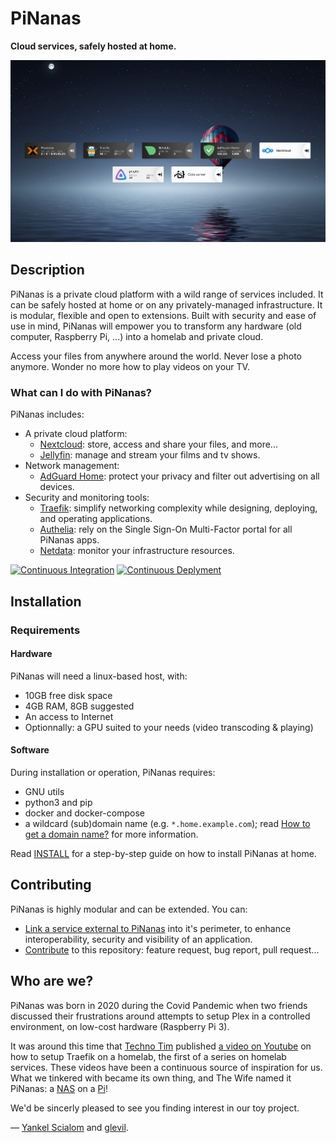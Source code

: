 PiNanas
========

**Cloud services, safely hosted at home.**

![Heimdall application dashboard: PiNanas homepage](doc/res/pinanas-apps.png)


Description
-----------
PiNanas is a private cloud platform with a wild range of services included. It can be safely hosted at home or on any
privately-managed infrastructure. It is modular, flexible and open to extensions. Built with security and ease of use
in mind, PiNanas will empower you to transform any hardware (old computer, Raspberry Pi, ...) into a homelab and
private cloud.

Access your files from anywhere around the world. Never lose a photo anymore. Wonder no more how to play videos on
your TV.

### What can I do with PiNanas?

PiNanas includes:
- A private cloud platform:
  - [Nextcloud](https://nextcloud.com "Nextcloud homepage"):
    store, access and share your files, and more...
  - [Jellyfin](https://jellyfin.org  "Jellyfin homepage"):
    manage and stream your films and tv shows.
- Network management:
  - [AdGuard Home](https://adguard.com/en/adguard-home/overview.html "AdGuard Home homepage"):
    protect your privacy and filter out advertising on all devices.
- Security and monitoring tools:
  - [Traefik](https://traefik.io/traefik "Traefik homepage"):
    simplify networking complexity while designing, deploying, and operating applications.
  - [Authelia](https://www.authelia.com "Authelia homepage"):
    rely on the Single Sign-On Multi-Factor portal for all PiNanas apps.
  - [Netdata](https://www.netdata.cloud "Netdata homepage"):
    monitor your infrastructure resources.

[![Continuous Integration](https://github.com/yscialom/pinanas/actions/workflows/continuous-integration.yml/badge.svg?branch=develop)](https://github.com/yscialom/pinanas/actions/workflows/continuous-integration.yml)
[![Continuous Deplyment](https://github.com/yscialom/pinanas/actions/workflows/continuous-deployment.yml/badge.svg?branch=develop)](https://github.com/yscialom/pinanas/actions/workflows/continuous-deployment.yml)


Installation
------------

### Requirements

#### Hardware

PiNanas will need a linux-based host, with:
- 10GB free disk space
- 4GB RAM, 8GB suggested
- An access to Internet
- Optionnally: a GPU suited to your needs (video transcoding & playing)

#### Software

During installation or operation, PiNanas requires:
- GNU utils
- python3 and pip
- docker and docker-compose
- a wildcard (sub)domain name (e.g. `*.home.example.com`); read
[How to get a domain name?](doc/get-a-domain-name.md "doc/get-a-domain-name.md") for more information.

Read [INSTALL](doc/INSTALL.md "doc/INSTALL.md") for a step-by-step guide on how to install PiNanas at home.


Contributing
------------

PiNanas is highly modular and can be extended. You can:
- [Link a service external to PiNanas](doc/external-services.md "doc/external-services.md") into it's perimeter, to
enhance interoperability,
security and visibility of an application.
- [Contribute](doc/CONTRIBUTE.md "doc/CONTRIBUTE.md") to this repository: feature request, bug
report, pull request...


Who are we?
-----------

PiNanas was born in 2020 during the Covid Pandemic when two friends discussed their frustrations around attempts to
setup Plex in a controlled environment, on low-cost hardware (Raspberry Pi 3).

It was around this time that [Techno Tim](https://www.technotim.live "Techno Tim homepage") published [a video on
Youtube](https://youtu.be/pAM2GBCDGTo "Self-Hosting Your Homelab Services with SSL -- Let's Encrypt, MetalLB, Traefik,
Rancher, Kubernetes") on how to setup Traefik on a homelab, the first of a series on homelab services. These videos
have been a continuous source of inspiration for us. What we tinkered with became its own thing, and The Wife named it
PiNanas: a [NAS](https://en.wikipedia.org/wiki/Network-attached_storage "Network-attached storage") on a
[Pi](https://www.raspberrypi.org/ "Raspberry Pi")!

We'd be sincerly pleased to see you finding interest in our toy project.

— [Yankel Scialom](https://github.com/yscialom "YSC on Github") and
[glevil](https://github.com/glevil "glevil on Github").
